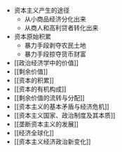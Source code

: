 - 资本主义产生的途径
	- 从小商品经济分化出来
	- 从商人和高利贷者转化出来
- 资本原始积累
	- 暴力手段剥夺农民土地
	- 暴力手段掠夺货币财富
- [[政治经济学中的价值]]
- [[剩余价值]]
- [[资本的积累]]
- [[资本的有机构成]]
- [[剩余价值的流转与分配]]
- [[资本主义的基本矛盾与经济危机]]
- [[资本主义国家、政治制度及其本质]]
- [[垄断资本主义的发展]]
- [[经济全球化]]
- [[资本主义经济政治新变化]]